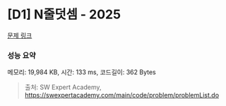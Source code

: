 # [D1] N줄덧셈 - 2025 

[문제 링크](https://swexpertacademy.com/main/code/problem/problemDetail.do?contestProbId=AV5QFZtaAscDFAUq) 

### 성능 요약

메모리: 19,984 KB, 시간: 133 ms, 코드길이: 362 Bytes



> 출처: SW Expert Academy, https://swexpertacademy.com/main/code/problem/problemList.do